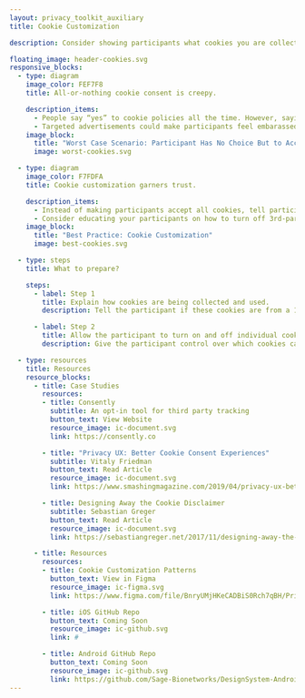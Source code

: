 ```yaml
---
layout: privacy_toolkit_auxiliary
title: Cookie Customization

description: Consider showing participants what cookies you are collecting, why they are relevant to the study, and how participants can customize which cookies are tracked or shared with your research team. <br /> <br />Giving participants this control early on demonstrates your respect for their right to privacy. Doing so can help build a long-term relationship with participants, and establish their trust in your commitment to protect their information. 

floating_image: header-cookies.svg
responsive_blocks:
  - type: diagram
    image_color: FEF7F8
    title: All-or-nothing cookie consent is creepy.

    description_items:
      - People say “yes” to cookie policies all the time. However, saying “yes” does not mean study participants are aware that their information can be used for advertising purposes. It may lead them to unexpectedly see targeted ads about the study or their health condition when they visit other websites. 
      - Targeted advertisements could make participants feel embarassed, worried, and distrustful about who has access to their information. These negative feelings could cause a participant to stop contributing data and to withdraw from the study.
    image_block:
      title: "Worst Case Scenario: Participant Has No Choice But to Accept All Cookies"
      image: worst-cookies.svg

  - type: diagram
    image_color: F7FDFA
    title: Cookie customization garners trust.

    description_items:
      - Instead of making participants accept all cookies, tell participants that their cookies might be capturing other sensitive data. Inform them about what types of cookies you are collecting for the study, what purpose they serve for the study, and if any 3rd-party will be involved in processing this data. Ask participants for explicit consent before using these cookies for targeted advertising, and always give them the option to opt out. 
      - Consider educating your participants on how to turn off 3rd-party cookies to stop organizations from creating targeted ads based on their personal health information. Doing so can help set reasonable expectations about privacy, build trust, and increase the participant’s commitment to the study. 
    image_block:
      title: "Best Practice: Cookie Customization"
      image: best-cookies.svg

  - type: steps
    title: What to prepare?

    steps:
      - label: Step 1
        title: Explain how cookies are being collected and used.
        description: Tell the participant if these cookies are from a 1st- or 3rd-party. Describe the reason for collecting these cookies and how it will help the research study. 

      - label: Step 2
        title: Allow the participant to turn on and off individual cookies.
        description: Give the participant control over which cookies can be turned on and off for the purpose of the study. Help them make an informed decision about customization by explaining who the individual cookies are shared with, how this information is reported, and what settings serve their best interest.

  - type: resources
    title: Resources
    resource_blocks:
      - title: Case Studies
        resources:
        - title: Consently
          subtitle: An opt-in tool for third party tracking
          button_text: View Website
          resource_image: ic-document.svg
          link: https://consently.co

        - title: "Privacy UX: Better Cookie Consent Experiences"
          subtitle: Vitaly Friedman
          button_text: Read Article
          resource_image: ic-document.svg
          link: https://www.smashingmagazine.com/2019/04/privacy-ux-better-cookie-consent-experiences/

        - title: Designing Away the Cookie Disclaimer
          subtitle: Sebastian Greger
          button_text: Read Article
          resource_image: ic-document.svg
          link: https://sebastiangreger.net/2017/11/designing-away-the-cookie-disclaimer-talk/

      - title: Resources
        resources:
        - title: Cookie Customization Patterns
          button_text: View in Figma
          resource_image: ic-figma.svg
          link: https://www.figma.com/file/BnryUMjHKeCADBiS0Rch7qBH/Privacy-Templates-Public?node-id=135%3A93

        - title: iOS GitHub Repo
          button_text: Coming Soon
          resource_image: ic-github.svg
          link: #

        - title: Android GitHub Repo
          button_text: Coming Soon
          resource_image: ic-github.svg
          link: https://github.com/Sage-Bionetworks/DesignSystem-Android
---
```


